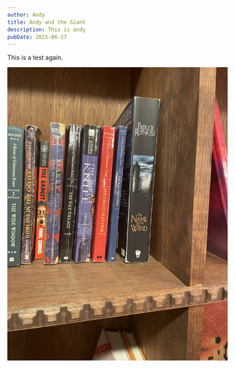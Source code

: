 ```yaml
---
author: Andy
title: Andy and the Giant
description: This is andy
pubDate: 2025-06-17
---
```

This is a test again.

![](../../assets/IMG_1661.jpeg)